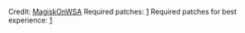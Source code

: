 Credit: [MagiskOnWSA](https://github.com/LSPosed/MagiskOnWSA)
Required patches: [1](https://github.com/ProjectMaterium/android_system_sepolicy/commit/b9450ebf8d8e393ae71803bfe6acd25cb6d555f6)
Required patches for best experience: [1](https://github.com/ProjectMaterium/android_vendor_materium/commit/91f0e7e8575ff304eff4493b0bbb70266cb67e3f)
